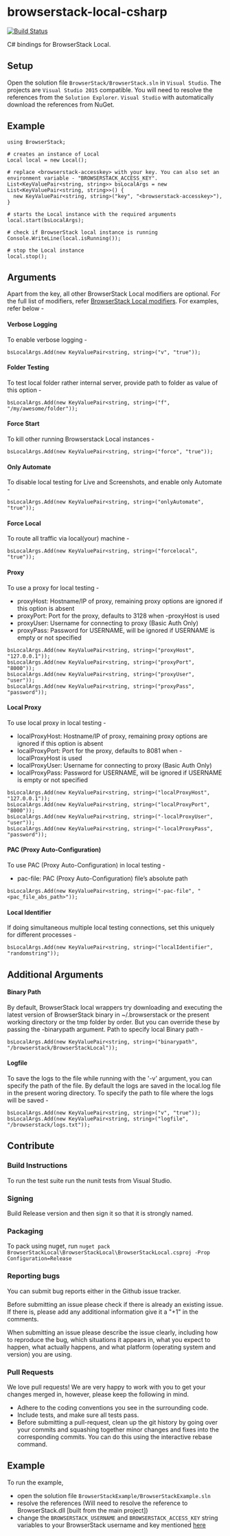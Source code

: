 # browserstack-local-csharp

[![Build Status](https://travis-ci.org/browserstack/browserstack-local-csharp.svg?branch=master)](https://travis-ci.org/browserstack/browserstack-local-csharp)

C# bindings for BrowserStack Local.

## Setup

Open the solution file `BrowserStack/BrowserStack.sln` in `Visual Studio`. The projects are `Visual Studio 2015` compatible.
You will need to resolve the references from the `Solution Explorer`. `Visual Studio` with automatically download the references from NuGet.

## Example

```
using BrowserStack;

# creates an instance of Local
Local local = new Local();

# replace <browserstack-accesskey> with your key. You can also set an environment variable - "BROWSERSTACK_ACCESS_KEY".
List<KeyValuePair<string, string>> bsLocalArgs = new List<KeyValuePair<string, string>>() {
  new KeyValuePair<string, string>("key", "<browserstack-accesskey>"),
}

# starts the Local instance with the required arguments
local.start(bsLocalArgs);

# check if BrowserStack local instance is running
Console.WriteLine(local.isRunning());

# stop the Local instance
local.stop();
```

## Arguments

Apart from the key, all other BrowserStack Local modifiers are optional. For the full list of modifiers, refer [BrowserStack Local modifiers](https://www.browserstack.com/local-testing#modifiers). For examples, refer below -

#### Verbose Logging
To enable verbose logging -
```
bsLocalArgs.Add(new KeyValuePair<string, string>("v", "true"));
```

#### Folder Testing
To test local folder rather internal server, provide path to folder as value of this option -
```
bsLocalArgs.Add(new KeyValuePair<string, string>("f", "/my/awesome/folder"));
```

#### Force Start
To kill other running Browserstack Local instances -
```
bsLocalArgs.Add(new KeyValuePair<string, string>("force", "true"));
```

#### Only Automate
To disable local testing for Live and Screenshots, and enable only Automate -
```
bsLocalArgs.Add(new KeyValuePair<string, string>("onlyAutomate", "true"));
```

#### Force Local
To route all traffic via local(your) machine -
```
bsLocalArgs.Add(new KeyValuePair<string, string>("forcelocal", "true"));
```

#### Proxy
To use a proxy for local testing -

* proxyHost: Hostname/IP of proxy, remaining proxy options are ignored if this option is absent
* proxyPort: Port for the proxy, defaults to 3128 when -proxyHost is used
* proxyUser: Username for connecting to proxy (Basic Auth Only)
* proxyPass: Password for USERNAME, will be ignored if USERNAME is empty or not specified

```
bsLocalArgs.Add(new KeyValuePair<string, string>("proxyHost", "127.0.0.1"));
bsLocalArgs.Add(new KeyValuePair<string, string>("proxyPort", "8000"));
bsLocalArgs.Add(new KeyValuePair<string, string>("proxyUser", "user"));
bsLocalArgs.Add(new KeyValuePair<string, string>("proxyPass", "password"));
```

#### Local Proxy
To use local proxy in local testing -

* localProxyHost: Hostname/IP of proxy, remaining proxy options are ignored if this option is absent
* localProxyPort: Port for the proxy, defaults to 8081 when -localProxyHost is used
* localProxyUser: Username for connecting to proxy (Basic Auth Only)
* localProxyPass: Password for USERNAME, will be ignored if USERNAME is empty or not specified

```
bsLocalArgs.Add(new KeyValuePair<string, string>("localProxyHost", "127.0.0.1"));
bsLocalArgs.Add(new KeyValuePair<string, string>("localProxyPort", "8000"));
bsLocalArgs.Add(new KeyValuePair<string, string>("-localProxyUser", "user"));
bsLocalArgs.Add(new KeyValuePair<string, string>("-localProxyPass", "password"));
```

#### PAC (Proxy Auto-Configuration)
To use PAC (Proxy Auto-Configuration) in local testing -

* pac-file: PAC (Proxy Auto-Configuration) file’s absolute path

```
bsLocalArgs.Add(new KeyValuePair<string, string>("-pac-file", "<pac_file_abs_path>"));
```

#### Local Identifier
If doing simultaneous multiple local testing connections, set this uniquely for different processes -
```
bsLocalArgs.Add(new KeyValuePair<string, string>("localIdentifier", "randomstring"));
```

## Additional Arguments

#### Binary Path

By default, BrowserStack local wrappers try downloading and executing the latest version of BrowserStack binary in ~/.browserstack or the present working directory or the tmp folder by order. But you can override these by passing the -binarypath argument.
Path to specify local Binary path -
```
bsLocalArgs.Add(new KeyValuePair<string, string>("binarypath", "/browserstack/BrowserStackLocal"));
```

#### Logfile
To save the logs to the file while running with the '-v' argument, you can specify the path of the file. By default the logs are saved in the local.log file in the present woring directory.
To specify the path to file where the logs will be saved -
```
bsLocalArgs.Add(new KeyValuePair<string, string>("v", "true"));
bsLocalArgs.Add(new KeyValuePair<string, string>("logfile", "/browserstack/logs.txt"));
```

## Contribute

### Build Instructions

To run the test suite run the nunit tests from Visual Studio.

### Signing

Build Release version and then sign it so that it is strongly named.

### Packaging

To pack using nuget, run `nuget pack BrowserStackLocal\BrowserStackLocal\BrowserStackLocal.csproj -Prop Configuration=Release`

### Reporting bugs

You can submit bug reports either in the Github issue tracker.

Before submitting an issue please check if there is already an existing issue. If there is, please add any additional information give it a "+1" in the comments.

When submitting an issue please describe the issue clearly, including how to reproduce the bug, which situations it appears in, what you expect to happen, what actually happens, and what platform (operating system and version) you are using.

### Pull Requests

We love pull requests! We are very happy to work with you to get your changes merged in, however, please keep the following in mind.

* Adhere to the coding conventions you see in the surrounding code.
* Include tests, and make sure all tests pass.
* Before submitting a pull-request, clean up the git history by going over your commits and squashing together minor changes and fixes into the corresponding commits. You can do this using the interactive rebase command.

## Example

To run the example,
- open the solution file `BrowserStackExample/BrowserStackExample.sln`
- resolve the references (Will need to resolve the reference to BrowserStack.dll [built from the main project])
- change the `BROWSERSTACK_USERNAME` and `BROWSERSTACK_ACCESS_KEY` string variables to your BrowserStack username and key mentioned [here](https://www.browserstack.com/accounts/settings)
